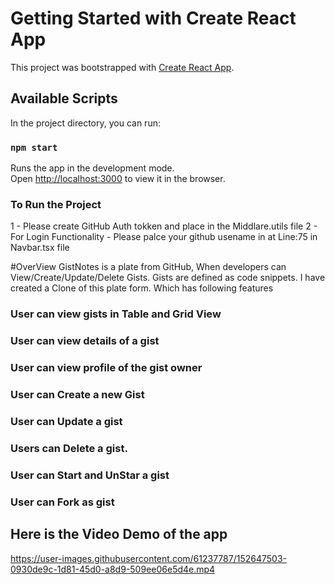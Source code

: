 # Getting Started with Create React App

This project was bootstrapped with [Create React App](https://github.com/facebook/create-react-app).

## Available Scripts

In the project directory, you can run:

### `npm start`

Runs the app in the development mode.\
Open [http://localhost:3000](http://localhost:3000) to view it in the browser.

### To Run the Project
1 - Please create GitHub Auth tokken and place in the Middlare.utils file
2 - For Login Functionality - Please palce your github usename in at Line:75 in Navbar.tsx file

#OverView
	GistNotes is a plate from GitHub, When developers can View/Create/Update/Delete Gists. Gists are defined as code snippets. I have created a Clone of this plate form. Which has following features
### User can view gists in Table and Grid View
### User can view details of a gist
### User can view profile of the gist owner
### User can Create a new Gist
### User can Update a gist
### Users can Delete a gist.
### User can Start and UnStar a gist
### User can Fork as gist

## Here is the Video Demo of the app


https://user-images.githubusercontent.com/61237787/152647503-0930de9c-1d81-45d0-a8d9-509ee06e5d4e.mp4


